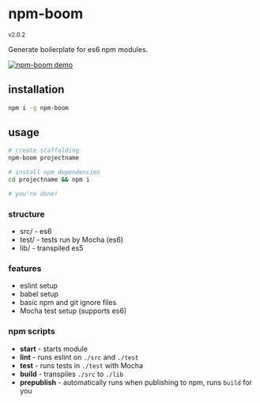 # npm-boom
<small>v2.0.2</small>

Generate boilerplate for es6 npm modules.

[![npm-boom demo](https://img.youtube.com/vi/ZOe2RMjep3o/0.jpg)](https://www.youtube.com/watch?v=ZOe2RMjep3o)

## installation

```sh
npm i -g npm-boom
```

## usage

```sh
# create scaffolding
npm-boom projectname

# install npm dependencies
cd projectname && npm i

# you're done!
```

### structure

* src/ - es6
* test/ - tests run by Mocha (es6)
* lib/ - transpiled es5

### features

* eslint setup
* babel setup
* basic npm and git ignore files
* Mocha test setup (supports es6)

### npm scripts

* **start** - starts module
* **lint** - runs eslint on `./src` and `./test`
* **test** - runs tests in `./test` with Mocha
* **build** - transpiles `./src` to `./lib`
* **prepublish** - automatically runs when publishing to npm, runs `build` for you
